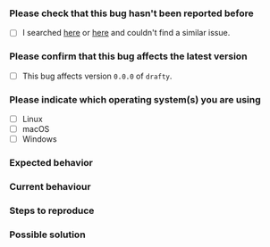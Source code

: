 <!--
🐞 Bug report
Report a bug. Please don't request features or ask usage questions here.
Please apply the `bug` label
#} -->

### Please check that this bug hasn't been reported before

- [ ] I searched [here](https://github.com/blakeNaccarato/drafty/issues?q=label%3Abug+sort%3Acomments-desc) or [here](https://github.com/search?q=repo%3AblakeNaccarato/drafty+label%3Abug&type=issues) and couldn't find a similar issue.

### Please confirm that this bug affects the latest version

<!-- Please verify the issue is present in the latest version by installing it with `pip install drafty==0.0.0` and checking that the bug is still there #} -->

- [ ] This bug affects version `0.0.0` of `drafty`.

### Please indicate which operating system(s) you are using

<!-- Please select the most appropriate choice(s) if your exact OS is not listed #} -->

- [ ] Linux
- [ ] macOS
- [ ] Windows

### Expected behavior

<!-- Please explain what **should** happen #} -->

### Current behaviour

<!-- Please explain what happens instead of the expected behavior #} -->

### Steps to reproduce

<!-- Please provide steps that would allow someone to reproduce the issue #} -->

### Possible solution

<!-- Please suggest a possible fix or any ideas you may have about the root cause #} -->
